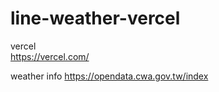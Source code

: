 # line-weather-vercel  
vercel  
https://vercel.com/  

weather info 
https://opendata.cwa.gov.tw/index  




